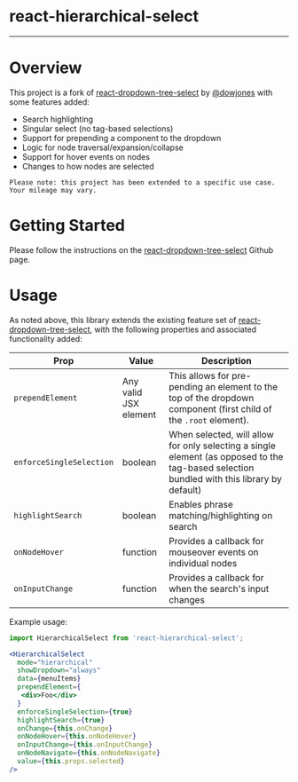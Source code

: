# react-hierarchical-select

---

# Overview

This project is a fork of [react-dropdown-tree-select](https://github.com/dowjones/react-dropdown-tree-select) by [@dowjones](https://github.com/dowjones) with some features added:

- Search highlighting
- Singular select (no tag-based selections)
- Support for prepending a component to the dropdown
- Logic for node traversal/expansion/collapse
- Support for hover events on nodes
- Changes to how nodes are selected

```
Please note: this project has been extended to a specific use case.
Your mileage may vary.
```

# Getting Started

Please follow the instructions on the [react-dropdown-tree-select](https://github.com/dowjones/react-dropdown-tree-select) Github page.

# Usage

As noted above, this library extends the existing feature set of [react-dropdown-tree-select](https://github.com/dowjones/react-dropdown-tree-select), with the following properties and associated functionality added:

| Prop                     | Value                 | Description                                                                                                                                |
| ------------------------ | --------------------- | ------------------------------------------------------------------------------------------------------------------------------------------ |
| `prependElement`         | Any valid JSX element | This allows for pre-pending an element to the top of the dropdown component (first child of the `.root` element).                          |
| `enforceSingleSelection` | boolean               | When selected, will allow for only selecting a single element (as opposed to the tag-based selection bundled with this library by default) |
| `highlightSearch`        | boolean               | Enables phrase matching/highlighting on search                                                                                             |
| `onNodeHover`            | function              | Provides a callback for mouseover events on individual nodes                                                                               |
| `onInputChange`          | function              | Provides a callback for when the search's input changes                                                                                    |

Example usage:

```jsx
import HierarchicalSelect from 'react-hierarchical-select';

<HierarchicalSelect
  mode="hierarchical"
  showDropdown="always"
  data={menuItems}
  prependElement={
   <div>Foo</div>
  }
  enforceSingleSelection={true}
  highlightSearch={true}
  onChange={this.onChange}
  onNodeHover={this.onNodeHover}
  onInputChange={this.onInputChange}
  onNodeNavigate={this.onNodeNavigate}  
  value={this.props.selected}
/>
```
